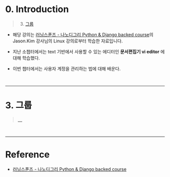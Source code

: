 # 0. Introduction

> 3. [그룹](#3-그룹)

- 해당 강의는 [러닝스푼즈 - 나노디그리 Python & Django backed course](https://learningspoons.com/course/detail/django-backend/)의 Jason.Kim 강사님의 Linux 강의로부터 학습한 자료입니다.

- 지난 소챕터에서는 text 기반에서 사용할 수 있는 에디터인 **문서편집기 vi editor** 에 대해 학습했다.

- 이번 챕터에서는 사용자 계정을 관리하는 법에 대해 배운다.

<br>

---


# 3. 그룹

> **__**




<br>

---

# Reference

- [러닝스푼즈 - 나노디그리 Python & Django backed course](https://learningspoons.com/course/detail/django-backend/)